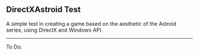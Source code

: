 DirectXAstroid Test
-----------------------------
A simple test in creating a game based on the aesthetic of the Astroid series, using DirectX and Windows API.

-----------------------------
To Do:
